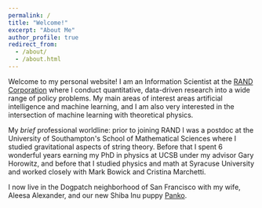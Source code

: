 ```yaml
---
permalink: /
title: "Welcome!"
excerpt: "About Me"
author_profile: true
redirect_from:
  - /about/
  - /about.html
---
```


Welcome to my personal website! I am an Information Scientist at the [RAND Corporation](www.rand.org) where I conduct quantitative, data-driven research into a wide range of policy problems. My main areas of interest areas artificial intelligence and machine learning, and I am also very interested in the intersection of machine learning with theoretical physics.

My *brief* professional worldline: prior to joining RAND I was a postdoc at the University of Southampton's School of Mathematical Sciences where I studied gravitational aspects of string theory. Before that I spent 6 wonderful years earning my PhD in physics at UCSB under my advisor Gary Horowitz, and before that I studied physics and math at Syracuse University and worked closely with Mark Bowick and Cristina Marchetti.

I now live in the Dogpatch neighborhood of San Francisco with my wife, Aleesa Alexander, and our new Shiba Inu puppy [Panko](https://z-p3.www.instagram.com/panko_the_shiba/).
